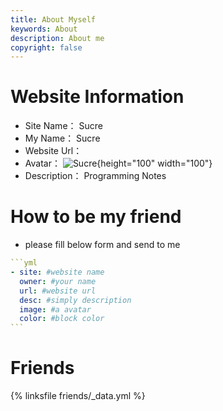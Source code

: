 ```yaml
---
title: About Myself
keywords: About
description: About me
copyright: false
---
```


# Website Information
- Site Name： Sucre
- My Name： Sucre
- Website Url： 
- Avatar： ![Sucre](/images/avatar.jpg){height="100" width="100"}
- Description： Programming Notes

# How to be my friend
- please fill below form and send to me

~~~yml
```yml
- site: #website name
  owner: #your name
  url: #website url
  desc: #simply description
  image: #a avatar
  color: #block color
```
~~~

# Friends
{% linksfile friends/_data.yml %}

